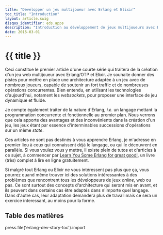 ```yaml
---
title: "Développer un jeu multijoueur avec Erlang et Elixir"
toc_title: "Introduction"
layout: article.swig
disqus_identifier: eds.apps
description: "Introduction au développement de jeux multijoueurs avec Erlang/OTP"
date: 2015-03-01
---
```


# {{ title }}

Ceci constitue le premier article d'une courte série qui traitera de la création d'un jeu web multijoueur avec Erlang/OTP et Elixir. Je souhaite donner des pistes pour mettre en place une architecture adaptée à un jeu avec de nombreux joueurs, capable de soutenir un fort traffic et de nombreuses opérations concurrentes. Bien entendu, en utilisant les technologies d'aujourd'hui, notament les *websockets*, pour proposer une interface de jeu dynamique et fluide.

Je compte également traiter de la nature d'Erlang, *i.e.* un langage mettant la programmation concurrente et fonctionnelle au premier plan. Nous verrons que cela apporte des avantages et des inconvénients dans la création d'un jeu, les jeux étant par essence d'interminables successions d'opérations sur un même *state*.

Ces articles ne sont pas destinés à vous apprendre Erlang, je m'adresse en premier lieu à ceux qui connaissent déjà le langage, ou qui le découvrent en parallèle. Si vous voulez vous y mettre, il existe plein de tutos et d'articles à ce sujet, à commencer par [Learn You Some Erlang for great good!](http://learnyousomeerlang.com/), un livre (très) complet à lire en ligne gratuitement.

Si malgré tout Erlang ou Elixir ne vous intéressent pas plus que ça, vous pourrez quand même trouver ici des solutions intéressantes à des problèmes que rencontrent tous les développeurs de jeux *online*, web ou pas. Ce sont surtout des concepts d'architecture qui seront mis en avant, et ils peuvent dans certains cas être adaptés dans n'importe quel langage. Dans d'autre cas, leur adaptation demandera plus de travail mais ce sera un exercice interessant, au moins pour la forme.

## Table des matières

press.file('erlang-dev-story-toc').import
